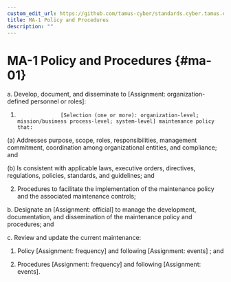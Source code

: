 ```yaml
---
custom_edit_url: https://github.com/tamus-cyber/standards.cyber.tamus.edu/tree/main/content/tamus.edu/TAMUS_profile.xml
title: MA-1 Policy and Procedures
description: ""
---
```


# MA-1 Policy and Procedures {#ma-01}

a. Develop, document, and disseminate to [Assignment: organization-defined personnel or roles]:

1. 
                     [Selection (one or more): organization-level; mission/business process-level; system-level] maintenance policy that:

(a) Addresses purpose, scope, roles, responsibilities, management commitment, coordination among organizational entities, and compliance; and

(b) Is consistent with applicable laws, executive orders, directives, regulations, policies, standards, and guidelines; and

2. Procedures to facilitate the implementation of the maintenance policy and the associated maintenance controls;

b. Designate an [Assignment: official] to manage the development, documentation, and dissemination of the maintenance policy and procedures; and

c. Review and update the current maintenance:

1. Policy [Assignment: frequency] and following [Assignment: events] ; and

2. Procedures [Assignment: frequency] and following [Assignment: events].

